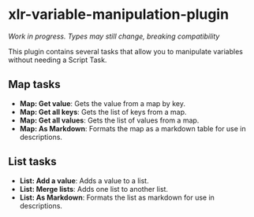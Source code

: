 # xlr-variable-manipulation-plugin

_Work in progress. Types may still change, breaking compatibility_

This plugin contains several tasks that allow you to manipulate variables without needing a Script Task.

## Map tasks

* **Map: Get value**:  Gets the value from a map by key.
* **Map: Get all keys**:  Gets the list of keys from a map.
* **Map: Get all values**:  Gets the list of values from a map.
* **Map: As Markdown**: Formats the map as a markdown table for use in descriptions.

## List tasks

* **List: Add a value**:  Adds a value to a list.
* **List: Merge lists**:  Adds one list to another list.
* **List: As Markdown**:  Formats the list as markdown for use in descriptions.
